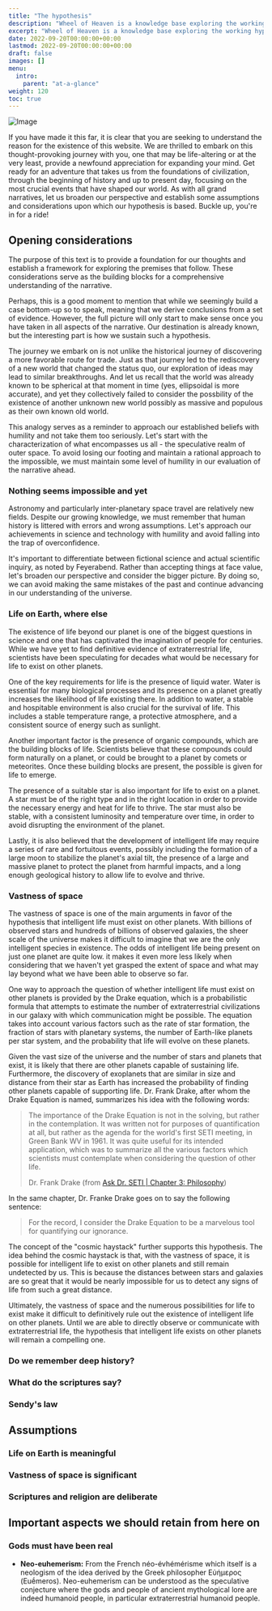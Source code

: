 ```yaml
---
title: "The hypothesis"
description: "Wheel of Heaven is a knowledge base exploring the working hypothesis that life on Earth was intelligently designed by an extraterrestrial civilization, the so-called Elohim."
excerpt: "Wheel of Heaven is a knowledge base exploring the working hypothesis that life on Earth was intelligently designed by an extraterrestrial civilization, the so-called Elohim."
date: 2022-09-20T00:00:00+00:00
lastmod: 2022-09-20T00:00:00+00:00
draft: false
images: []
menu:
  intro:
    parent: "at-a-glance"
weight: 120
toc: true
---
```


![Image](images/moodscape_02.jpg "moodscape_02")

If you have made it this far, it is clear that you are seeking to understand the reason for the existence of this website. We are thrilled to embark on this thought-provoking journey with you, one that may be life-altering or at the very least, provide a newfound appreciation for expanding your mind. Get ready for an adventure that takes us from the foundations of civilization, through the beginning of history and up to present day, focusing on the most crucial events that have shaped our world. As with all grand narratives, let us broaden our perspective and establish some assumptions and considerations upon which our hypothesis is based. Buckle up, you're in for a ride!

## Opening considerations

The purpose of this text is to provide a foundation for our thoughts and establish a framework for exploring the premises that follow. These considerations serve as the building blocks for a comprehensive understanding of the narrative.

Perhaps, this is a good moment to mention that while we seemingly build a case bottom-up so to speak, meaning that we derive conclusions from a set of evidence. However, the full picture will only start to make sense once you have taken in all aspects of the narrative. Our destination is already known, but the interesting part is how we sustain such a hypothesis.

The journey we embark on is not unlike the historical journey of discovering a more favorable route for trade. Just as that journey led to the rediscovery of a new world that changed the status quo, our exploration of ideas may lead to similar breakthroughs. And let us recall that the world was already known to be spherical at that moment in time (yes, ellipsoidal is more accurate), and yet they collectively failed to consider the possbility of the existence of another unknown new world possibly as massive and populous as their own known old world.

This analogy serves as a reminder to approach our established beliefs with humility and not take them too seriously. Let's start with the characterization of what encompasses us all - the speculative realm of outer space. To avoid losing our footing and maintain a rational approach to the impossible, we must maintain some level of humility in our evaluation of the narrative ahead.

### Nothing seems impossible and yet

Astronomy and particularly inter-planetary space travel are relatively new fields. Despite our growing knowledge, we must remember that human history is littered with errors and wrong assumptions. Let's approach our achievements in science and technology with humility and avoid falling into the trap of overconfidence.

It's important to differentiate between fictional science and actual scientific inquiry, as noted by Feyerabend. Rather than accepting things at face value, let's broaden our perspective and consider the bigger picture. By doing so, we can avoid making the same mistakes of the past and continue advancing in our understanding of the universe.

### Life on Earth, where else

The existence of life beyond our planet is one of the biggest questions in science and one that has captivated the imagination of people for centuries. While we have yet to find definitive evidence of extraterrestrial life, scientists have been speculating for decades what would be necessary for life to exist on other planets.

One of the key requirements for life is the presence of liquid water. Water is essential for many biological processes and its presence on a planet greatly increases the likelihood of life existing there. In addition to water, a stable and hospitable environment is also crucial for the survival of life. This includes a stable temperature range, a protective atmosphere, and a consistent source of energy such as sunlight.

Another important factor is the presence of organic compounds, which are the building blocks of life. Scientists believe that these compounds could form naturally on a planet, or could be brought to a planet by comets or meteorites. Once these building blocks are present, the possible is given for life to emerge.

The presence of a suitable star is also important for life to exist on a planet. A star must be of the right type and in the right location in order to provide the necessary energy and heat for life to thrive. The star must also be stable, with a consistent luminosity and temperature over time, in order to avoid disrupting the environment of the planet.

Lastly, it is also believed that the development of intelligent life may require a series of rare and fortuitous events, possibly including the formation of a large moon to stabilize the planet's axial tilt, the presence of a large and massive planet to protect the planet from harmful impacts, and a long enough geological history to allow life to evolve and thrive.

### Vastness of space

The vastness of space is one of the main arguments in favor of the hypothesis that intelligent life must exist on other planets. With billions of observed stars and hundreds of billions of observed galaxies, the sheer scale of the universe makes it difficult to imagine that we are the only intelligent species in existence. The odds of intelligent life being present on just one planet are quite low. it makes it even more less likely when considering that we haven't yet grasped the extent of space and what may lay beyond what we have been able to observe so far.

One way to approach the question of whether intelligent life must exist on other planets is provided by the Drake equation, which is a probabilistic formula that attempts to estimate the number of extraterrestrial civilizations in our galaxy with which communication might be possible. The equation takes into account various factors such as the rate of star formation, the fraction of stars with planetary systems, the number of Earth-like planets per star system, and the probability that life will evolve on these planets.

Given the vast size of the universe and the number of stars and planets that exist, it is likely that there are other planets capable of sustaining life. Furthermore, the discovery of exoplanets that are similar in size and distance from their star as Earth has increased the probability of finding other planets capable of supporting life. Dr. Frank Drake, after whom the Drake Equation is named, summarizes his idea with the following words:

> The importance of the Drake Equation is not in the solving, but rather in the contemplation. It was written not for purposes of quantification at all, but rather as the agenda for the world's first SETI meeting, in Green Bank WV in 1961. It was quite useful for its intended application, which was to summarize all the various factors which scientists must contemplate when considering the question of other life.
>
> Dr. Frank Drake (from [Ask Dr. SETI | Chapter 3: Philosophy](http://www.setileague.org/askdr/drake.htm))

In the same chapter, Dr. Franke Drake goes on to say the following sentence:

> For the record, I consider the Drake Equation to be a marvelous tool for quantifying our ignorance.

The concept of the "cosmic haystack" further supports this hypothesis. The idea behind the cosmic haystack is that, with the vastness of space, it is possible for intelligent life to exist on other planets and still remain undetected by us. This is because the distances between stars and galaxies are so great that it would be nearly impossible for us to detect any signs of life from such a great distance.

Ultimately, the vastness of space and the numerous possibilities for life to exist make it difficult to definitively rule out the existence of intelligent life on other planets. Until we are able to directly observe or communicate with extraterrestrial life, the hypothesis that intelligent life exists on other planets will remain a compelling one.

### Do we remember deep history?

### What do the scriptures say?

### Sendy's law

## Assumptions

### Life on Earth is meaningful

### Vastness of space is significant

### Scriptures and religion are deliberate

## Important aspects we should retain from here on

### Gods must have been real

- **Neo-euhemerism:** From the French néo-évhémérisme which itself is a neologism of the idea derived by the Greek philosopher Εὐήμερος (Euḗmeros). Neo-euhemerism can be understood as the speculative conjecture where the gods and people of ancient mythological lore are indeed humanoid people, in particular extraterrestrial humanoid people.
